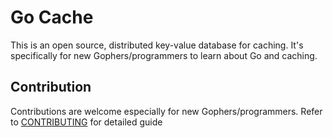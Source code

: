 # Go Cache

This is an open source, distributed key-value database for caching. It's specifically for
new Gophers/programmers to learn about Go and caching.


## Contribution

Contributions are welcome especially for new Gophers/programmers. Refer to [CONTRIBUTING](CONTRIBUTING.md) for detailed guide